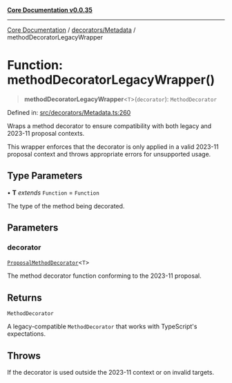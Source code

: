 [**Core Documentation v0.0.35**](../../../README.md)

***

[Core Documentation](../../../modules.md) / [decorators/Metadata](../README.md) / methodDecoratorLegacyWrapper

# Function: methodDecoratorLegacyWrapper()

> **methodDecoratorLegacyWrapper**\<`T`\>(`decorator`): `MethodDecorator`

Defined in: [src/decorators/Metadata.ts:260](https://github.com/stonemjs/core/blob/83759020101bdf94fc7c7a0d8609e63689d57c0f/src/decorators/Metadata.ts#L260)

Wraps a method decorator to ensure compatibility with both legacy and 2023-11 proposal contexts.

This wrapper enforces that the decorator is only applied in a valid 2023-11 proposal context
and throws appropriate errors for unsupported usage.

## Type Parameters

• **T** *extends* `Function` = `Function`

The type of the method being decorated.

## Parameters

### decorator

[`ProposalMethodDecorator`](../../../definitions/type-aliases/ProposalMethodDecorator.md)\<`T`\>

The method decorator function conforming to the 2023-11 proposal.

## Returns

`MethodDecorator`

A legacy-compatible `MethodDecorator` that works with TypeScript's expectations.

## Throws

If the decorator is used outside the 2023-11 context or on invalid targets.
